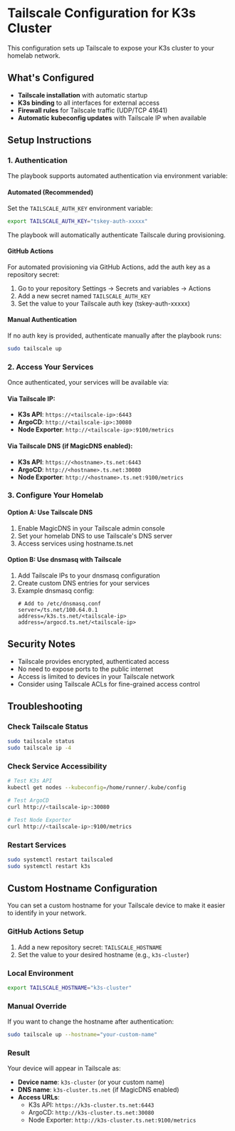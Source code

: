 # Tailscale Configuration for K3s Cluster

This configuration sets up Tailscale to expose your K3s cluster to your homelab network.

## What's Configured

- **Tailscale installation** with automatic startup
- **K3s binding** to all interfaces for external access
- **Firewall rules** for Tailscale traffic (UDP/TCP 41641)
- **Automatic kubeconfig updates** with Tailscale IP when available

## Setup Instructions

### 1. Authentication
The playbook supports automated authentication via environment variable:

#### Automated (Recommended)
Set the `TAILSCALE_AUTH_KEY` environment variable:
```bash
export TAILSCALE_AUTH_KEY="tskey-auth-xxxxx"
```

The playbook will automatically authenticate Tailscale during provisioning.

#### GitHub Actions
For automated provisioning via GitHub Actions, add the auth key as a repository secret:
1. Go to your repository Settings → Secrets and variables → Actions
2. Add a new secret named `TAILSCALE_AUTH_KEY`
3. Set the value to your Tailscale auth key (tskey-auth-xxxxx)

#### Manual Authentication
If no auth key is provided, authenticate manually after the playbook runs:
```bash
sudo tailscale up
```

### 2. Access Your Services

Once authenticated, your services will be available via:

#### Via Tailscale IP:
- **K3s API**: `https://<tailscale-ip>:6443`
- **ArgoCD**: `http://<tailscale-ip>:30080`
- **Node Exporter**: `http://<tailscale-ip>:9100/metrics`

#### Via Tailscale DNS (if MagicDNS enabled):
- **K3s API**: `https://<hostname>.ts.net:6443`
- **ArgoCD**: `http://<hostname>.ts.net:30080`
- **Node Exporter**: `http://<hostname>.ts.net:9100/metrics`

### 3. Configure Your Homelab

#### Option A: Use Tailscale DNS
1. Enable MagicDNS in your Tailscale admin console
2. Set your homelab DNS to use Tailscale's DNS server
3. Access services using hostname.ts.net

#### Option B: Use dnsmasq with Tailscale
1. Add Tailscale IPs to your dnsmasq configuration
2. Create custom DNS entries for your services
3. Example dnsmasq config:
   ```
   # Add to /etc/dnsmasq.conf
   server=/ts.net/100.64.0.1
   address=/k3s.ts.net/<tailscale-ip>
   address=/argocd.ts.net/<tailscale-ip>
   ```

## Security Notes

- Tailscale provides encrypted, authenticated access
- No need to expose ports to the public internet
- Access is limited to devices in your Tailscale network
- Consider using Tailscale ACLs for fine-grained access control

## Troubleshooting

### Check Tailscale Status
```bash
sudo tailscale status
sudo tailscale ip -4
```

### Check Service Accessibility
```bash
# Test K3s API
kubectl get nodes --kubeconfig=/home/runner/.kube/config

# Test ArgoCD
curl http://<tailscale-ip>:30080

# Test Node Exporter
curl http://<tailscale-ip>:9100/metrics
```

### Restart Services
```bash
sudo systemctl restart tailscaled
sudo systemctl restart k3s
```

## Custom Hostname Configuration

You can set a custom hostname for your Tailscale device to make it easier to identify in your network.

### GitHub Actions Setup
1. Add a new repository secret: `TAILSCALE_HOSTNAME`
2. Set the value to your desired hostname (e.g., `k3s-cluster`)

### Local Environment
```bash
export TAILSCALE_HOSTNAME="k3s-cluster"
```

### Manual Override
If you want to change the hostname after authentication:
```bash
sudo tailscale up --hostname="your-custom-name"
```

### Result
Your device will appear in Tailscale as:
- **Device name**: `k3s-cluster` (or your custom name)
- **DNS name**: `k3s-cluster.ts.net` (if MagicDNS enabled)
- **Access URLs**: 
  - K3s API: `https://k3s-cluster.ts.net:6443`
  - ArgoCD: `http://k3s-cluster.ts.net:30080`
  - Node Exporter: `http://k3s-cluster.ts.net:9100/metrics`
